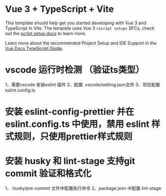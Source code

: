 # Vue 3 + TypeScript + Vite

This template should help get you started developing with Vue 3 and TypeScript in Vite. The template uses Vue 3 `<script setup>` SFCs, check out the [script setup docs](https://v3.vuejs.org/api/sfc-script-setup.html#sfc-script-setup) to learn more.

Learn more about the recommended Project Setup and IDE Support in the [Vue Docs TypeScript Guide](https://vuejs.org/guide/typescript/overview.html#project-setup).

# vscode 运行时检测 （验证ts类型）

1、需要vscode 安装eslint 插件
2、配置 .vscode/setting.json文件
3、项目配置 eslint.config.ts

# 安装 eslint-config-prettier 并在 eslint.config.ts 中使用，禁用 eslint 样式规则，只使用prettier样式规则

# 安装 husky 和 lint-stage 支持git commit 验证和格式化

1、.husky/pre-commit 文件中配置执行命令
2、package.json 中配置 lint-stage
